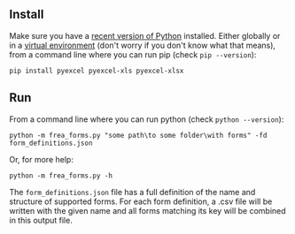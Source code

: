 ## Install

Make sure you have a [recent version of Python](https://www.python.org/downloads/) installed. Either globally or in a [virtual environment](http://python-guide-pt-br.readthedocs.io/en/latest/dev/virtualenvs/) (don't worry if you don't know what that means), from a command line where you can run pip (check ``pip --version``):

``pip install pyexcel pyexcel-xls pyexcel-xlsx``

## Run

From a command line where you can run python (check ``python --version``):

``python -m frea_forms.py "some path\to some folder\with forms" -fd form_definitions.json``

Or, for more help:

``python -m frea_forms.py -h``

The ``form_definitions.json`` file has a full definition of the name and structure of supported forms. For each form definition, a .csv file will be written with the given name and all forms matching its key will be combined in this output file. 
